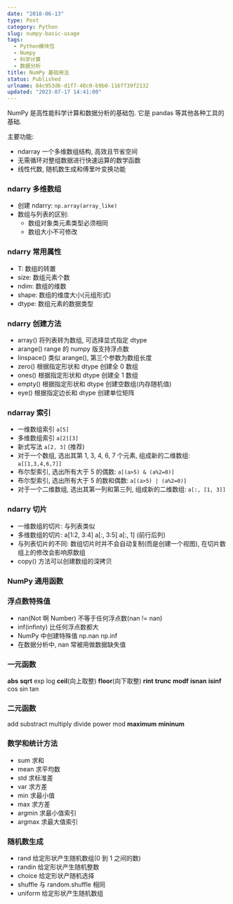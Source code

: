 ```yaml
---
date: "2018-06-13"
type: Post
category: Python
slug: numpy-basic-usage
tags:
  - Python模块包
  - Numpy
  - 科学计算
  - 数据分析
title: NumPy 基础用法
status: Published
urlname: 84c953d6-d1f7-40c0-b9b0-116ff39f2132
updated: "2023-07-17 14:41:00"
---
```


NumPy 是高性能科学计算和数据分析的基础包. 它是 pandas 等其他各种工具的基础.

主要功能:

- ndarray 一个多维数组结构, 高效且节省空间
- 无需循环对整组数据进行快速运算的数学函数
- 线性代数, 随机数生成和傅里叶变换功能

### ndarry 多维数组

- 创建 ndarry: `np.array(array_like)`
- 数组与列表的区别:
  - 数组对象类元素类型必须相同
  - 数组大小不可修改

### ndarry 常用属性

- T: 数组的转置
- size: 数组元素个数
- ndim: 数组的维数
- shape: 数组的维度大小(元组形式)
- dtype: 数组元素的数据类型

### ndarry 创建方法

- array() 将列表转为数组, 可选择显式指定 dtype
- arange() range 的 numpy 版支持浮点数
- linspace() 类似 arange(), 第三个参数为数组长度
- zero() 根据指定形状和 dtype 创建全 0 数组
- ones() 根据指定形状和 dtype 创建全 1 数组
- empty() 根据指定形状和 dtype 创建空数组(内存随机值)
- eye() 根据指定边长和 dtype 创建单位矩阵

### ndarray 索引

- 一维数组索引 `a[5]`
- 多维数组索引 `a[2][3]`
- 新式写法 `a[2, 3]` (推荐)
- 对于一个数组, 选出其第 1, 3, 4, 6, 7 个元素, 组成新的二维数组: `a[[1,3,4,6,7]]`
- 布尔型索引, 选出所有大于 5 的偶数: `a[(a>5) & (a%2=0)]`
- 布尔型索引, 选出所有大于 5 的数和偶数: `a[(a>5) | (a%2=0)]`
- 对于一个二维数组, 选出其第一列和第三列, 组成新的二维数组: `a[:, [1, 3]]`

### ndarry 切片

- 一维数组的切片: 与列表类似
- 多维数组的切片: a[1:2, 3:4] a[:, 3:5] a[:, 1] (前行后列)
- 与列表切片的不同: 数组切片时并不会自动复制(而是创建一个视图), 在切片数组上的修改会影响原数组
- copy() 方法可以创建数组的深拷贝

### NumPy 通用函数

### 浮点数特殊值

- nan(Not 啊 Number) 不等于任何浮点数(nan != nan)
- inf(infinty) 比任何浮点数都大
- NumPy 中创建特殊值 np.nan np.inf
- 在数据分析中, nan 常被用做数据缺失值

### 一元函数

**abs** **sqrt** exp log **ceil**(向上取整) **floor**(向下取整) **rint** **trunc** **modf** **isnan** **isinf** cos sin tan

### 二元函数

add substract multiply divide power mod **maximum** **mininum**

### 数学和统计方法

- sum 求和
- mean 求平均数
- std 求标准差
- var 求方差
- min 求最小值
- max 求方差
- argmin 求最小值索引
- argmax 求最大值索引

### 随机数生成

- rand 给定形状产生随机数组(0 到 1 之间的数)
- randin 给定形状产生随机整数
- choice 给定形状产随机选择
- shuffle 与 random.shuffle 相同
- uniform 给定形状产生随机数组
